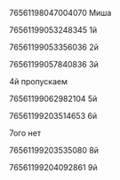 76561198047004070  Миша

76561199053248345  1й

76561199053356036  2й

76561199057840836  3й

4й пропускаем
                   
76561199062982104  5й

76561199203514653  6й

7ого нет
                   
76561199203535080  8й

76561199204092861  9й
